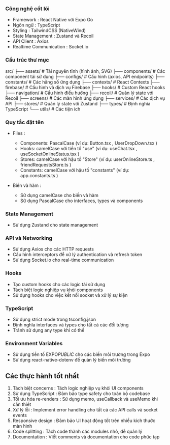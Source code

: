 ### Công nghệ cốt lõi

-   Framework : React Native với Expo Go
-   Ngôn ngữ : TypeScript
-   Styling : TailwindCSS (NativeWind)
-   State Management : Zustand và Recoil
-   API Client : Axios
-   Realtime Communication : Socket.io

### Cấu trúc thư mục

src/
├── assets/ # Tài nguyên tĩnh (hình ảnh, SVG)
├── components/ # Các component tái sử dụng
├── configs/ # Cấu hình (axios, API endpoints)
├── constants/ # Các hằng số ứng dụng
├── contexts/ # React Contexts
├── firebase/ # Cấu hình và dịch vụ Firebase
├── hooks/ # Custom React hooks
├── navigation/ # Cấu hình điều hướng
├── recoil/ # Quản lý state với Recoil
├── screens/ # Các màn hình ứng dụng
├── services/ # Các dịch vụ API
├── stores/ # Quản lý state với Zustand
├── types/ # Định nghĩa TypeScript
└── utils/ # Các tiện ích

### Quy tắc đặt tên

-   Files :

    -   Components: PascalCase (ví dụ: Button.tsx , UserDropDown.tsx )
    -   Hooks: camelCase với tiền tố "use" (ví dụ: useChat.tsx , useSocketOnlineStatus.tsx )
    -   Stores: camelCase với hậu tố "Store" (ví dụ: userOnlineStore.ts , friendRequestsStore.ts )
    -   Constants: camelCase với hậu tố "constants" (ví dụ: app.constants.ts )

-   Biến và hàm :

    -   Sử dụng camelCase cho biến và hàm
    -   Sử dụng PascalCase cho interfaces, types và components

### State Management

-   Sử dụng Zustand cho state management

### API và Networking

-   Sử dụng Axios cho các HTTP requests
-   Cấu hình interceptors để xử lý authentication và refresh token
-   Sử dụng Socket.io cho real-time communication

### Hooks

-   Tạo custom hooks cho các logic tái sử dụng
-   Tách biệt logic nghiệp vụ khỏi components
-   Sử dụng hooks cho việc kết nối socket và xử lý sự kiện

### TypeScript

-   Sử dụng strict mode trong tsconfig.json
-   Định nghĩa interfaces và types cho tất cả các đối tượng
-   Tránh sử dụng any type khi có thể

### Environment Variables

-   Sử dụng tiền tố EXPO*PUBLIC* cho các biến môi trường trong Expo
-   Sử dụng react-native-dotenv để quản lý biến môi trường

## Các thực hành tốt nhất

1. Tách biệt concerns : Tách logic nghiệp vụ khỏi UI components
2. Sử dụng TypeScript : Đảm bảo type safety cho toàn bộ codebase
3. Tối ưu hóa re-renders : Sử dụng memo, useCallback và useMemo khi cần thiết
4. Xử lý lỗi : Implement error handling cho tất cả các API calls và socket events
5. Responsive design : Đảm bảo UI hoạt động tốt trên nhiều kích thước màn hình
6. Code splitting : Tách code thành các modules nhỏ, dễ quản lý
7. Documentation : Viết comments và documentation cho code phức tạp
